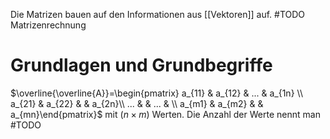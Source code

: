 Die Matrizen bauen auf den Informationen aus [[Vektoren]] auf.
#TODO Matrizenrechnung 

# Grundlagen und Grundbegriffe
$\overline{\overline{A}}=\begin{pmatrix} a_{11} & a_{12} & ... & a_{1n} \\ a_{21} & a_{22} & & a_{2n}\\ ... & & ... & \\ a_{m1} & a_{m2} & & a_{mn}\end{pmatrix}$
mit $(n \times m)$ Werten. Die Anzahl der Werte nennt man #TODO
